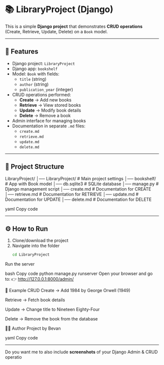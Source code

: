 # 📚 LibraryProject (Django)

This is a simple **Django project** that demonstrates **CRUD operations** (Create, Retrieve, Update, Delete) on a `Book` model.  

---

## 🚀 Features
- Django project: `LibraryProject`
- Django app: `bookshelf`
- Model: `Book` with fields:
  - `title` (string)
  - `author` (string)
  - `publication_year` (integer)
- CRUD operations performed:
  - **Create** → Add new books
  - **Retrieve** → View stored books
  - **Update** → Modify book details
  - **Delete** → Remove a book
- Admin interface for managing books
- Documentation in separate `.md` files:
  - `create.md`
  - `retrieve.md`
  - `update.md`
  - `delete.md`

---

## 📂 Project Structure
LibraryProject/
│── LibraryProject/ # Main project settings
│── bookshelf/ # App with Book model
│── db.sqlite3 # SQLite database
│── manage.py # Django management script
│── create.md # Documentation for CREATE
│── retrieve.md # Documentation for RETRIEVE
│── update.md # Documentation for UPDATE
│── delete.md # Documentation for DELETE

yaml
Copy code

---

## ⚙️ How to Run

1. Clone/download the project  
2. Navigate into the folder  
   ```bash
   cd LibraryProject
Run the server

bash
Copy code
python manage.py runserver
Open your browser and go to:
👉 http://127.0.0.1:8000/admin/

📝 Example CRUD
Create → Add 1984 by George Orwell (1949)

Retrieve → Fetch book details

Update → Change title to Nineteen Eighty-Four

Delete → Remove the book from the database

👨‍💻 Author
Project by Bevan 

yaml
Copy code

---

Do you want me to also include **screenshots** of your Django Admin & CRUD operatio
